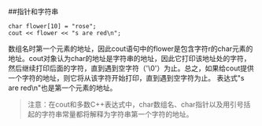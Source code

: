 ##指针和字符串

    char flower[10] = "rose";
    cout << flower << "s are red\n";
    
数组名时第一个元素的地址，因此cout语句中的flower是包含字符r的char元素的地址。cout对象认为char的地址是字符串的地址，因此它打印该地址处的字符，然后继续打印后面的字符，直到遇到空字符（'\0'）为止。总之，如果给cout提供一个字符的地址，则它将从该字符开始打印，直到遇到空字符为止。
表达式"s are red\n"也是第一个元素的地址。

>注意：在cout和多数C++表达式中，char数组名、char指针以及用引号括起的字符串常量都将解释为字符串第一个字符的地址。

